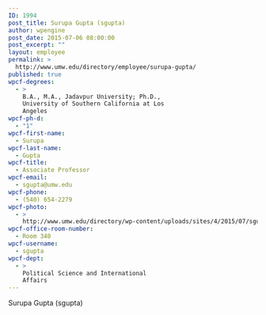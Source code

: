 ```yaml
---
ID: 1994
post_title: Surupa Gupta (sgupta)
author: wpengine
post_date: 2015-07-06 08:00:00
post_excerpt: ""
layout: employee
permalink: >
  http://www.umw.edu/directory/employee/surupa-gupta/
published: true
wpcf-degrees:
  - >
    B.A., M.A., Jadavpur University; Ph.D.,
    University of Southern California at Los
    Angeles
wpcf-ph-d:
  - "1"
wpcf-first-name:
  - Surupa
wpcf-last-name:
  - Gupta
wpcf-title:
  - Associate Professor
wpcf-email:
  - sgupta@umw.edu
wpcf-phone:
  - (540) 654-2279
wpcf-photo:
  - >
    http://www.umw.edu/directory/wp-content/uploads/sites/4/2015/07/sgupta.jpg
wpcf-office-room-number:
  - Room 340
wpcf-username:
  - sgupta
wpcf-dept:
  - >
    Political Science and International
    Affairs
---
```

Surupa Gupta (sgupta)